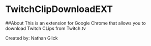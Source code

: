 # TwitchClipDownloadEXT

##About
This is an extension for Google Chrome that allows you to download Twitch CLips from Twitch.tv

Created by: Nathan Glick